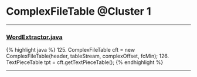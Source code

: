 # ComplexFileTable @Cluster 1

***

### [WordExtractor.java](https://searchcode.com/codesearch/view/138792453/)
{% highlight java %}
125. ComplexFileTable cft = new ComplexFileTable(header, tableStream, complexOffset, fcMin);
126. TextPieceTable tpt = cft.getTextPieceTable();
{% endhighlight %}

***


